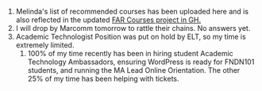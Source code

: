 1. Melinda's list of recommended courses has been uploaded here and is also reflected in the updated [FAR Courses project in GH.](https://github.com/orgs/TWUOnline/projects/5#card-12860541)
2. I will drop by Marcomm tomorrow to rattle their chains. No answers yet.
3. Academic Technologist Position was put on hold by ELT, so my time is extremely limited.
   1. 100% of my time recently has been in hiring student Academic Technology Ambassadors, ensuring WordPress is ready for FNDN101 students, and running the MA Lead Online Orientation. The other 25% of my time has been helping with tickets. 
  
